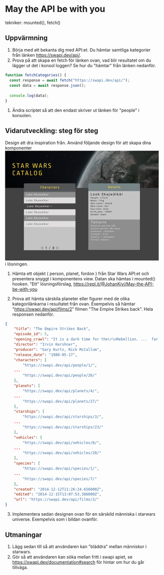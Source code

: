# May the API be with you
tekniker: mounted(), fetch()

## Uppvärmning
1. Börja med att bekanta dig med API:et. Du hämtar samtliga kategorier från länken https://swapi.dev/api/.
2. Prova på att skapa en fetch för länken ovan, vad blir resultatet om du lägger ut det i konsol loggen? Se hur du "hämtar" från länken nedanför.
```js
function fetchCategories() {
  const response = await fetch("https://swapi.dev/api/");
  const data = await response.json();

  console.log(data);
}
```
  1. Ändra scriptet så att den endast skriver ut länken för "people" i konsolen.

## Vidarutveckling: steg för steg
Design att dra inspiration från. Använd följande design för att skapa dina komponenter
![swapi design](assets/swapi.png) i lösningen.

1. Hämta ett objekt ( person, planet, fordon ) från Star Wars API:et och presentera snyggt i komponentens view. Datan ska hämtas i mounted() hooken. "Ett" lösningsförslag, https://repl.it/@JohanKivi/May-the-API-be-with-you

2. Prova att hämta särskila planeter eller figurer med de olika kategorilänkarna i resultatet från ovan. Exempelvis så hämtar "https://swapi.dev/api/films/2" filmen "The Empire Strikes back". Hela responsen nedanför.
```json
{
	"title": "The Empire Strikes Back",
	"episode_id": 5,
	"opening_crawl": "It is a dark time for the\r\nRebellion. ...  far reaches of space....",
	"director": "Irvin Kershner",
	"producer": "Gary Kurtz, Rick McCallum",
	"release_date": "1980-05-17",
	"characters": [
		"https://swapi.dev/api/people/1/",
    ...
		"https://swapi.dev/api/people/26/"
	],
	"planets": [
		"https://swapi.dev/api/planets/4/",
    ...
		"https://swapi.dev/api/planets/27/"
	],
	"starships": [
		"https://swapi.dev/api/starships/3/",
    ...
		"https://swapi.dev/api/starships/23/"
	],
	"vehicles": [
		"https://swapi.dev/api/vehicles/8/",
    ...
		"https://swapi.dev/api/vehicles/20/"
	],
	"species": [
		"https://swapi.dev/api/species/1/",
    ...
		"https://swapi.dev/api/species/7/"
	],
	"created": "2014-12-12T11:26:24.656000Z",
	"edited": "2014-12-15T13:07:53.386000Z",
	"url": "https://swapi.dev/api/films/2/"
}
```
3. Implementera sedan designen ovan för en särskild människa i starwars universe. Exempelvis som i bildan ovanför.

## Utmaningar
1. Lägg sedan till så att användaren kan "bläddra" mellan människor i starwars.
2. Gör så att användaren kan söka mellan fritt i swapi apiet, se https://swapi.dev/documentation#search för hintar om hur du går tillväga.


